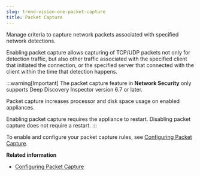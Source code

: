 ```yaml
---
slug: trend-vision-one-packet-capture
title: Packet Capture
---
```


Manage criteria to capture network packets associated with specified network detections.

Enabling packet capture allows capturing of TCP/UDP packets not only for detection traffic, but also other traffic associated with the specified client that initiated the connection, or the specified server that connected with the client within the time that detection happens.

:::warning[Important]
The packet capture feature in **Network Security** only supports Deep Discovery Inspector version 6.7 or later.

Packet capture increases processor and disk space usage on enabled appliances.

Enabling packet capture requires the appliance to restart. Disabling packet capture does not require a restart.
:::

To enable and configure your packet capture rules, see [Configuring Packet Capture](configuring-packet-capture.md).

**Related information**

- [Configuring Packet Capture](configuring-packet-capture.md "Enable and configure packet capture rules.")
